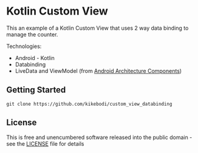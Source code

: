 # Kotlin Custom View

This an example of a Kotlin Custom View that uses 2 way data binding to manage the counter.

Technologies:
* Android - Kotlin
* Databinding
* LiveData and ViewModel (from [Android Architecture Components](https://developer.android.com/topic/libraries/architecture))

## Getting Started

```
git clone https://github.com/kikebodi/custom_view_databinding
```

## License

This is free and unencumbered software released into the public domain - see the [LICENSE](LICENSE) file for details
